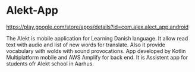 # Alekt-App

https://play.google.com/store/apps/details?id=com.alex.alect_app.android

The Alekt is mobile application for Learning Danish language. It allow read text with audio and list of new words for translate. Also it provide vocabulary with wolds with sound provocations. App developed by Kotlin Multiplatform mobile and AWS Amplify for back end. It is Assistent app for students ofr Alekt school in Aarhus. 

